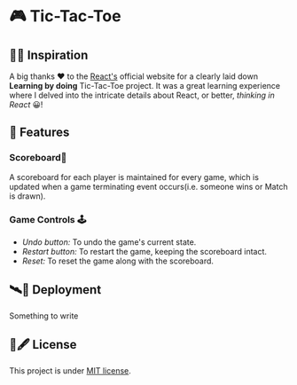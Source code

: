 # 🎮 Tic-Tac-Toe

## 🤩😁 Inspiration
A big thanks ❤️ to the [React's](https://react.dev/learn/tutorial-tic-tac-toe) official website for a clearly laid down **Learning by doing** Tic-Tac-Toe project. It was a great learning experience where I delved into the intricate details about React, or better, *thinking in React* 😀!

## 🧩 Features
### Scoreboard🧩
A scoreboard for each player is maintained for every game, which is updated when a game terminating event occurs(i.e. someone wins or Match is drawn).

### Game Controls 🕹 
- *Undo button:* To undo the game's current state.
- *Restart button:* To restart the game, keeping the scoreboard intact.
- *Reset:* To reset the game along with the scoreboard.

## 🛰🚀 Deployment
Something to write

## 📃🖋 License
This project is under [MIT license](./LICENSE).
